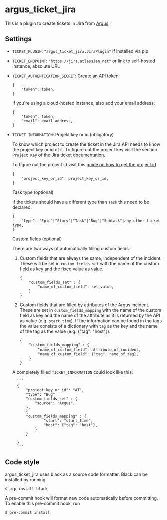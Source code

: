 # argus_ticket_jira

This is a plugin to create tickets in Jira from [Argus](https://github.com/Uninett/argus-server)

## Settings

* `TICKET_PLUGIN`: `"argus_ticket_jira.JiraPlugin"` if installed via pip
* `TICKET_ENDPOINT`: `"https://jira.atlassian.net"` or link to self-hosted instance, absolute URL
* `TICKET_AUTHENTICATION_SECRET`: Create an [API token](https://id.atlassian.com/manage-profile/security/api-tokens)

    ```
    {
        "token": token,
    }
    ```

    If you're using a cloud-hosted instance, also add your email address:

    ```
    {
        "token": token,
        "email": email address,
    }
    ```

* `TICKET_INFORMATION`: 
    Projekt key or id (obligatory)

    To know which project to create the ticket in the Jira API needs to know
    the project key or id of it. To figure out the project key visit the
    section `Project Key` of the
    [Jira ticket documentation](https://support.atlassian.com/jira-software-cloud/docs/what-is-an-issue/).

    To figure out the project id visit this [guide on how to get the project id](https://confluence.atlassian.com/jirakb/how-to-get-project-id-from-the-jira-user-interface-827341414.html/)


    ```
    {
        "project_key_or_id": project_key_or_id,
    }
    ```

    Task type (optional)

    If the tickets should have a different type than `Task` this need to be declared.

    ```
    {
        "type": "Epic"|"Story"|"Task"|"Bug"|"Subtask"|any other ticket type,
    }
    ```

    Custom fields (optional)

    There are two ways of automatically filling custom fields:
    
    1. Custom fields that are always the same, independent of the incident. 
    These will be set in `custom_fields_set` with the name of the custom field as key and the fixed value as value.

  
        ```
        {
            "custom_fields_set" : {
                "name_of_custom_field": set_value,
            }
        }
        ```

    2. Custom fields that are filled by attributes of the Argus incident. These are set in `custom_fields_mapping` with the name of the custom field as key and the name of the attribute as it is returned by the API  as value (e.g. `start_time`). If the information can be found in the tags the value consists of a dictionary with `tag` as the key and the name of the tag as the value (e.g. {"tag": "host"}).

        ```
        {
            "custom_fields_mapping" : {
                "name_of_custom_field": attribute_of_incident,
                "name_of_custom_field": {"tag": name_of_tag},
            }
        }
        ```

    A completely filled `TICKET_INFORMATION` could look like this:

        ```
        {
            "project_key_or_id": "AT",
            "type": "Bug",
            "custom_fields_set" : {
                "source": "Argus",
            },
            {
            "custom_fields_mapping" : {
                    "start": "start_time",
                    "host": {"tag": "host"},
                }
            }

        }
        ```

## Code style

argus_ticket_jira uses black as a source code formatter. Black can be installed
by running

```console
$ pip install black
```

A pre-commit hook will format new code automatically before committing.
To enable this pre-commit hook, run

```console
$ pre-commit install
```